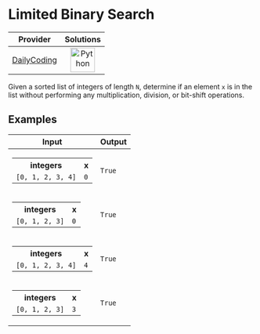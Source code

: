 # Limited Binary Search

<!-- INFO TABLE BEGIN -->

| Provider                                              | Solutions                                                                                                                                        |
| :---------------------------------------------------: | :----------------------------------------------------------------------------------------------------------------------------------------------: |
| [DailyCoding](../../../docs/providers/DailyCoding.md) | [<img src="https://res.cloudinary.com/rascaltwo/image/upload/v1631924087/python_xzdlti.svg" alt="Python" title="Python" width="50" />](solve.py) |

<!-- INFO TABLE END -->

Given a sorted list of integers of length `N`, determine if an element `x` is in the list without performing any multiplication, division, or bit-shift operations.

## Examples

| Input                                                                                              | Output |
| -------------------------------------------------------------------------------------------------- | ------ |
| <table><tr><th>integers</th><th>x</th></tr><tr><td>`[0, 1, 2, 3, 4]`</td><td>`0`</td></tr></table> | `True` |
| <table><tr><th>integers</th><th>x</th></tr><tr><td>`[0, 1, 2, 3]`</td><td>`0`</td></tr></table>    | `True` |
| <table><tr><th>integers</th><th>x</th></tr><tr><td>`[0, 1, 2, 3, 4]`</td><td>`4`</td></tr></table> | `True` |
| <table><tr><th>integers</th><th>x</th></tr><tr><td>`[0, 1, 2, 3]`</td><td>`3`</td></tr></table>    | `True` |
